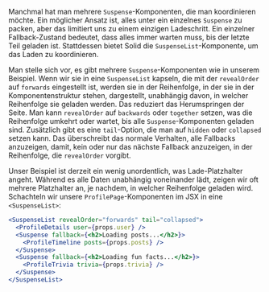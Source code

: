 Manchmal hat man mehrere `Suspense`-Komponenten, die man koordinieren möchte. Ein möglicher Ansatz ist, alles unter ein einzelnes `Suspense` zu packen, aber das limitiert uns zu einem einzigen Ladeschritt. Ein einzelner Fallback-Zustand bedeutet, dass alles immer warten muss, bis der letzte Teil geladen ist. Stattdessen bietet Solid die `SuspenseList`-Komponente, um das Laden zu koordinieren.

Man stelle sich vor, es gibt mehrere `Suspense`-Komponenten wie in unserem Beispiel. Wenn wir sie in eine `SuspenseList` kapseln, die mit der `revealOrder` auf `forwards` eingestellt ist, werden sie in der Reihenfolge, in der sie in der Komponentenstruktur stehen, dargestellt, unabhängig davon, in welcher Reihenfolge sie geladen werden. Das reduziert das Herumspringen der Seite. Man kann `revealOrder` auf `backwards` oder `together` setzen, was die Reihenfolge umkehrt oder wartet, bis alle `Suspense`-Komponenten geladen sind. Zusätzlich gibt es eine `tail`-Option, die man auf `hidden` oder `collapsed` setzen kann. Das überschreibt das normale Verhalten, alle Fallbacks anzuzeigen, damit, kein oder nur das nächste Fallback anzuzeigen, in der Reihenfolge, die `revealOrder` vorgibt.

Unser Beispiel ist derzeit ein wenig unordentlich, was Lade-Platzhalter angeht. Während es alle Daten unabhängig voneinander lädt, zeigen wir oft mehrere Platzhalter an, je nachdem, in welcher Reihenfolge geladen wird. Schachteln wir unsere `ProfilePage`-Komponenten im JSX in eine `<SuspenseList>`:

```jsx
<SuspenseList revealOrder="forwards" tail="collapsed">
  <ProfileDetails user={props.user} />
  <Suspense fallback={<h2>Loading posts...</h2>}>
    <ProfileTimeline posts={props.posts} />
  </Suspense>
  <Suspense fallback={<h2>Loading fun facts...</h2>}>
    <ProfileTrivia trivia={props.trivia} />
  </Suspense>
</SuspenseList>
```
